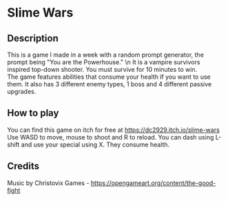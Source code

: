 # Slime Wars

## Description
This is a game I made in a week with a random prompt generator, the prompt being "You are the Powerhouse." \n It is a vampire survivors inspired top-down shooter. You must survive for 10 minutes to win. <br> 
The game features abilities that consume your health if you want to use them. It also has 3 different enemy types, 1 boss and 4 different passive upgrades.

## How to play
You can find this game on itch for free at https://dc2929.itch.io/slime-wars
Use WASD to move, mouse to shoot and R to reload. You can dash using L-shift and use your special using X. They consume health.

## Credits
Music by Christovix Games - https://opengameart.org/content/the-good-fight

